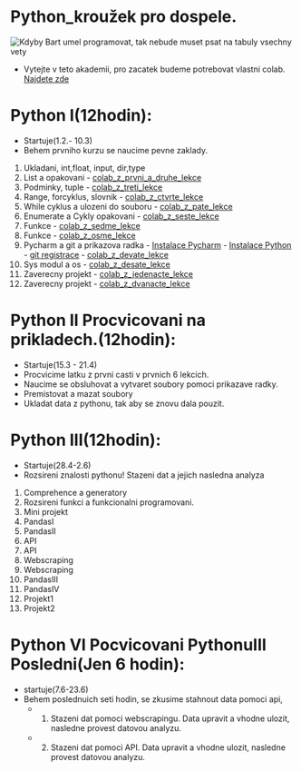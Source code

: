 # Python_kroužek pro dospele.
![Kdyby Bart umel programovat, tak nebude muset psat na tabuly vsechny vety](https://github.com/valenja9/Python_krou-ek_pro_dosp-l-/blob/main/tabule-bart.jpg)

- Vytejte v teto akademii, pro zacatek budeme potrebovat vlastni colab. [Najdete zde](https://colab.research.google.com/notebooks/intro.ipynb)


# Python I(12hodin):
- Startuje(1.2.- 10.3)
- Behem prvniho kurzu se naucime pevne zaklady.
1) Ukladani, int,float, input, dir,type 
2) List a opakovani  - [colab_z_prvni_a_druhe_lekce](https://github.com/valenja9/Python_krouzek_pro_dospele/blob/main/Python_krouzek_dospelaciI_II_lekce.ipynb)
3) Podminky, tuple   - [colab_z_treti_lekce](https://github.com/valenja9/Python_krouzek_pro_dospele/blob/main/Python_dospelaci_III.ipynb)
4) Range, forcyklus, slovnik - [colab_z_ctvrte_lekce](https://github.com/valenja9/Python_krouzek_pro_dospele/blob/main/Python_pro_dospeleIV.ipynb)
5) While cyklus a ulozeni do souboru - [colab_z_pate_lekce]()
6) Enumerate a Cykly opakovani - [colab_z_seste_lekce]()
7) Funkce - [colab_z_sedme_lekce]()
8) Funkce - [colab_z_osme_lekce]()
9) Pycharm a git a prikazova radka  - [Instalace Pycharm](https://www.jetbrains.com/pycharm/download/#section=windows)
                                    - [Instalace Python](https://www.python.org/downloads/)
                                    - [git registrace](https://github.com/)
                                    - [colab_z_devate_lekce]()
10) Sys modul a os    - [colab_z_desate_lekce]()
11) Zaverecny projekt - [colab_z_jedenacte_lekce]()
12) Zaverecny projekt - [colab_z_dvanacte_lekce]()


# Python II Procvicovani na prikladech.(12hodin):
- Startuje(15.3 - 21.4)
- Procvicime latku z prvni casti v prvnich 6 lekcich.
- Naucime se obsluhovat a vytvaret soubory pomoci prikazave radky. 
- Premistovat a mazat soubory
- Ukladat data z pythonu, tak aby se znovu dala pouzit. 



# Python III(12hodin):
- Startuje(28.4-2.6)
- Rozsireni znalosti pythonu! Stazeni dat a jejich nasledna analyza
1) Comprehence a generatory
2) Rozsireni funkci a funkcionalni programovani.
3) Mini projekt
4) PandasI
5) PandasII
6) API
7) API
8) Webscraping
9) Webscraping
10) PandasIII
11) PandasIV 
11) Projekt1
12) Projekt2

# Python VI Pocvicovani PythonuIII Posledni(Jen 6 hodin):
- startuje(7.6-23.6)
- Behem poslednuich seti hodin, se zkusime stahnout data pomoci api, 
  - 1) Stazeni dat pomoci webscrapingu. Data upravit a vhodne ulozit, nasledne provest datovou analyzu.
  - 2) Stazeni dat pomoci API. Data upravit a vhodne ulozit, nasledne provest datovou analyzu.
